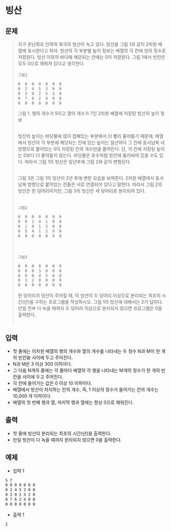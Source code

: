 # 빙산

## 문제

> 지구 온난화로 인하여 북극의 빙산이 녹고 있다. 빙산을 그림 1과 같이 2차원 배열에 표시한다고 하자. 빙산의 각 부분별 높이 정보는 배열의 각 칸에 양의 정수로 저장된다. 빙산 이외의 바다에 해당되는 칸에는 0이 저장된다. 그림 1에서 빈칸은 모두 0으로 채워져 있다고 생각한다. </br></br>
> `그림1`
>
> ```cmd
> 0  0  0  0  0  0  0
> 0  2  4  5  3  0  0
> 0  3  0  2  5  2  0
> 0  7  6  2  4  0  0
> 0  0  0  0  0  0  0
> ```
>
> 그림 1. 행의 개수가 5이고 열의 개수가 7인 2차원 배열에 저장된 빙산의 높이 정보</br></br>
>
> 빙산의 높이는 바닷물에 많이 접해있는 부분에서 더 빨리 줄어들기 때문에, 배열에서 빙산의 각 부분에 해당되는 칸에 있는 높이는 일년마다 그 칸에 동서남북 네 방향으로 붙어있는 0이 저장된 칸의 개수만큼 줄어든다. 단, 각 칸에 저장된 높이는 0보다 더 줄어들지 않는다. 바닷물은 호수처럼 빙산에 둘러싸여 있을 수도 있다. 따라서 그림 1의 빙산은 일년후에 그림 2와 같이 변형된다.</br></br>
>
> 그림 3은 그림 1의 빙산이 2년 후에 변한 모습을 보여준다. 2차원 배열에서 동서남북 방향으로 붙어있는 칸들은 서로 연결되어 있다고 말한다. 따라서 그림 2의 빙산은 한 덩어리이지만, 그림 3의 빙산은 세 덩어리로 분리되어 있다.</br></br>
> </br>
> `그림2`
>
> ```cmd
> 0  0  0  0  0  0  0
> 0  0  2  4  1  0  0
> 0  1  0  1  5  0  0
> 0  5  4  1  2  0  0
> 0  0  0  0  0  0  0
> ```
>
> </br></br>
> `그림3`
>
> ```cmd
> 0  0  0  0  0  0  0
> 0  0  0  3  0  0  0
> 0  0  0  4  5  0  0
> 0  3  2  0  0  0  0
> 0  0  0  0  0  0  0
> ```
>
> 한 덩어리의 빙산이 주어질 때, 이 빙산이 두 덩어리 이상으로 분리되는 최초의 시간(년)을 구하는 프로그램을 작성하시오. 그림 1의 빙산에 대해서는 2가 답이다. 만일 전부 다 녹을 때까지 두 덩어리 이상으로 분리되지 않으면 프로그램은 0을 출력한다.</br></br>

## 입력

- 첫 줄에는 이차원 배열의 행의 개수와 열의 개수를 나타내는 두 정수 N과 M이 한 개의 빈칸을 사이에 두고 주어진다.
- N과 M은 3 이상 300 이하이다.
- 그 다음 N개의 줄에는 각 줄마다 배열의 각 행을 나타내는 M개의 정수가 한 개의 빈 칸을 사이에 두고 주어진다.
- 각 칸에 들어가는 값은 0 이상 10 이하이다.
- 배열에서 빙산이 차지하는 칸의 개수, 즉, 1 이상의 정수가 들어가는 칸의 개수는 10,000 개 이하이다.
- 배열의 첫 번째 행과 열, 마지막 행과 열에는 항상 0으로 채워진다.

## 출력

- 첫 줄에 빙산이 분리되는 최초의 시간(년)을 출력한다.
- 만일 빙산이 다 녹을 때까지 분리되지 않으면 0을 출력한다.

## 예제

- 입력 1

``` cmd
5 7
0 0 0 0 0 0 0
0 2 4 5 3 0 0
0 3 0 2 5 2 0
0 7 6 2 4 0 0
0 0 0 0 0 0 0
```

- 출력 1

```cmd
2
```

